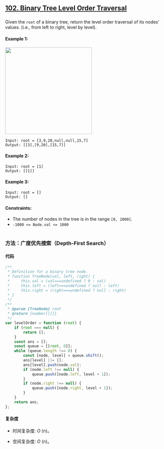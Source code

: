 ## [102. Binary Tree Level Order Traversal](https://leetcode.com/problems/binary-tree-level-order-traversal/)

###

Given the `root` of a binary tree, return the level order traversal of its nodes' values. (i.e., from left to right, level by level).

#### Example 1:

<img src="https://assets.leetcode.com/uploads/2021/02/19/tree1.jpg" width="277" />

```
Input: root = [3,9,20,null,null,15,7]
Output: [[3],[9,20],[15,7]]
```

#### Example 2:

```
Input: root = [1]
Output: [[1]]
```

#### Example 3:

```
Input: root = []
Output: []
```

#### Constraints:

-   The number of nodes in the tree is in the range `[0, 2000]`.
-   `-1000 <= Node.val <= 1000`

#

### 方法：广度优先搜索（Depth-First Search）

#### 代码

```javascript
/**
 * Definition for a binary tree node.
 * function TreeNode(val, left, right) {
 *     this.val = (val===undefined ? 0 : val)
 *     this.left = (left===undefined ? null : left)
 *     this.right = (right===undefined ? null : right)
 * }
 */
/**
 * @param {TreeNode} root
 * @return {number[][]}
 */
var levelOrder = function (root) {
    if (root === null) {
        return [];
    }
    const ans = [];
    const queue = [[root, 0]];
    while (queue.length !== 0) {
        const [node, level] = queue.shift();
        ans[level] ||= [];
        ans[level].push(node.val);
        if (node.left !== null) {
            queue.push([node.left, level + 1]);
        }
        if (node.right !== null) {
            queue.push([node.right, level + 1]);
        }
    }
    return ans;
};
```

#### 复杂度

-   时间复杂度: _O_ (n)。

-   空间复杂度: _O_ (n)。
